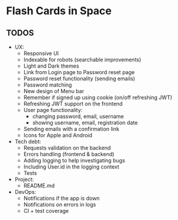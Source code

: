 # Flash Cards in Space

## TODOS

- UX:
  - Responsive UI
  - Indexable for robots (searchable improvements)
  - Light and Dark themes
  - Link from Login page to Password reset page
  - Password reset functionality (sending emails)
  - Password matching
  - New design of Menu bar
  - Remember if signed up using cookie (on/off refreshing JWT)
  - Refreshing JWT support on the frontend
  - User page functionality: 
    - changing password, email, username
    - showing username, email, registration date
  - Sending emails with a confirmation link
  - Icons for Apple and Android
- Tech debt:
  - Requests validation on the backend
  - Errors handling (frontend & backend)
  - Adding logging to help investigating bugs
  - Including User.id in the logging context
  - Tests
- Project:
  - README.md
- DevOps:
  - Notifications if the app is down
  - Notifications on errors in logs
  - CI + test coverage